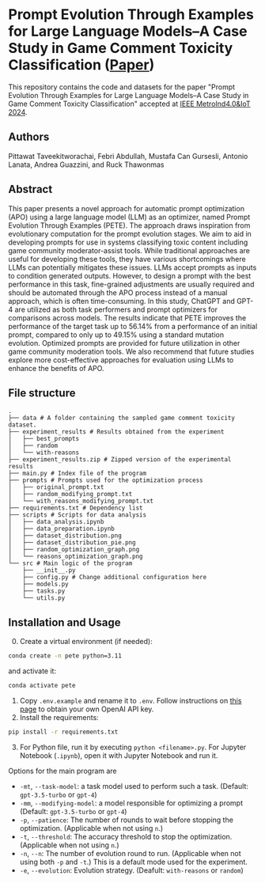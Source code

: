 # Prompt Evolution Through Examples for Large Language Models–A Case Study in Game Comment Toxicity Classification ([Paper](https://ieeexplore.ieee.org/document/10584130))

This repository contains the code and datasets for the paper "Prompt Evolution Through Examples for Large Language Models–A Case Study in Game Comment Toxicity Classification" accepted at [IEEE MetroInd4.0&IoT 2024](https://www.metroind40iot.org).

## Authors
Pittawat Taveekitworachai, Febri Abdullah, Mustafa Can Gursesli, Antonio Lanata, Andrea Guazzini, and Ruck Thawonmas

## Abstract

This paper presents a novel approach for automatic prompt optimization (APO) using a large language model (LLM) as an optimizer, named Prompt Evolution Through Examples (PETE). The approach draws inspiration from evolutionary computation for the prompt evolution stages. We aim to aid in developing prompts for use in systems classifying toxic content including game community moderator-assist tools. While traditional approaches are useful for developing these tools, they have various shortcomings where LLMs can potentially mitigates these issues. LLMs accept prompts as inputs to condition generated outputs. However, to design a prompt with the best performance in this task, fine-grained adjustments are usually required and should be automated through the APO process instead of a manual approach, which is often time-consuming. In this study, ChatGPT and GPT-4 are utilized as both task performers and prompt optimizers for comparisons across models. The results indicate that PETE improves the performance of the target task up to 56.14% from a performance of an initial prompt, compared to only up to 49.15% using a standard mutation evolution. Optimized prompts are provided for future utilization in other game community moderation tools. We also recommend that future studies explore more cost-effective approaches for evaluation using LLMs to enhance the benefits of APO.
## File structure
```
.
├── data # A folder containing the sampled game comment toxicity dataset.
├── experiment_results # Results obtained from the experiment
│   ├── best_prompts
│   ├── random
│   └── with-reasons
├── experiment_results.zip # Zipped version of the experimental results
├── main.py # Index file of the program
├── prompts # Prompts used for the optimization process
│   ├── original_prompt.txt
│   ├── random_modifying_prompt.txt
│   └── with_reasons_modifying_prompt.txt
├── requirements.txt # Dependency list
├── scripts # Scripts for data analysis
│   ├── data_analysis.ipynb
│   ├── data_preparation.ipynb
│   ├── dataset_distribution.png
│   ├── dataset_distribution_pie.png
│   ├── random_optimization_graph.png
│   └── reasons_optimization_graph.png
└── src # Main logic of the program
    ├── __init__.py
    ├── config.py # Change additional configuration here
    ├── models.py
    ├── tasks.py
    └── utils.py
```

## Installation and Usage
0. Create a virtual environment (if needed):
```bash
conda create -n pete python=3.11
```
and activate it:
```bash
conda activate pete
```
1. Copy `.env.example` and rename it to `.env`. Follow instructions on [this page](https://platform.openai.com/docs/api-reference/authentication) to obtain your own OpenAI API key.
2. Install the requirements:
```bash
pip install -r requirements.txt
```
3. For Python file, run it by executing `python <filename>.py`. For Jupyter Notebook (`.ipynb`), open it with Jupyter Notebook and run it.

Options for the main program are
- `-mt`, `--task-model`: a task model used to perform such a task. (Default: `gpt-3.5-turbo` or `gpt-4`)
- `-mm`, `--modifying-model`: a model responsible for optimizing a prompt (Default: `gpt-3.5-turbo` or `gpt-4`)
- `-p`, `--patience`: The number of rounds to wait before stopping the optimization. (Applicable when not using `n`.)
- `-t`, `--threshold`: The accuracy threshold to stop the optimization. (Applicable when not using `n`.)
- `-n`, `--n`: The number of evolution round to run. (Applicable when not using both `-p` and `-t`.) This is a default mode used for the experiment.
- `-e`, `--evolution`: Evolution strategy. (Deafult: `with-reasons` or `random`)
